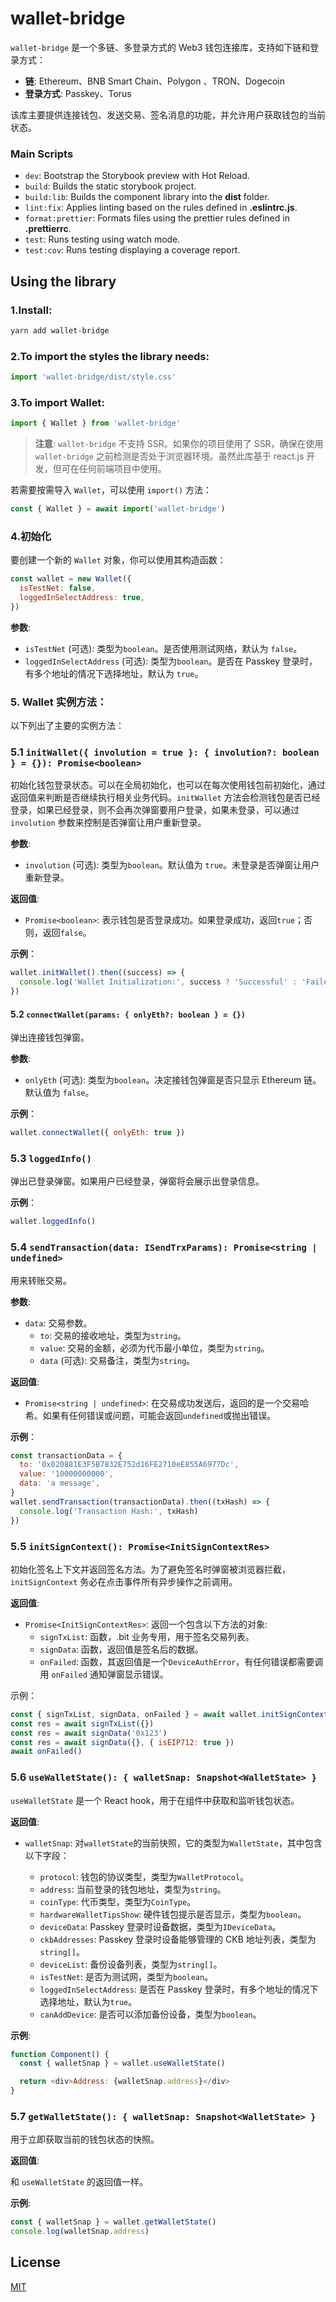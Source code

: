 # wallet-bridge

`wallet-bridge` 是一个多链、多登录方式的 Web3 钱包连接库，支持如下链和登录方式：

- **链**: Ethereum、BNB Smart Chain、Polygon 、TRON、Dogecoin
- **登录方式**: Passkey、Torus

该库主要提供连接钱包、发送交易、签名消息的功能，并允许用户获取钱包的当前状态。

### Main Scripts

- `dev`: Bootstrap the Storybook preview with Hot Reload.
- `build`: Builds the static storybook project.
- `build:lib`: Builds the component library into the **dist** folder.
- `lint:fix`: Applies linting based on the rules defined in **.eslintrc.js**.
- `format:prettier`: Formats files using the prettier rules defined in **.prettierrc**.
- `test`: Runs testing using watch mode.
- `test:cov`: Runs testing displaying a coverage report.

## Using the library

### 1.Install:

```bash
yarn add wallet-bridge
```

### 2.To import the styles the library needs:

```js
import 'wallet-bridge/dist/style.css'
```

### 3.To import Wallet:

```js
import { Wallet } from 'wallet-bridge'
```

> **注意**: `wallet-bridge` 不支持 SSR。如果你的项目使用了 SSR，确保在使用 `wallet-bridge` 之前检测是否处于浏览器环境。虽然此库基于 react.js 开发，但可在任何前端项目中使用。

若需要按需导入 `Wallet`，可以使用 `import()` 方法：

```js
const { Wallet } = await import('wallet-bridge')
```

### 4.初始化

要创建一个新的 `Wallet` 对象，你可以使用其构造函数：

```js
const wallet = new Wallet({
  isTestNet: false,
  loggedInSelectAddress: true,
})
```

**参数**:

- `isTestNet` (可选): 类型为`boolean`。是否使用测试网络，默认为 `false`。
- `loggedInSelectAddress` (可选): 类型为`boolean`。是否在 Passkey 登录时，有多个地址的情况下选择地址，默认为 `true`。

### 5. Wallet 实例方法：

以下列出了主要的实例方法：

### 5.1 `initWallet({ involution = true }: { involution?: boolean } = {}): Promise<boolean>`

初始化钱包登录状态。可以在全局初始化，也可以在每次使用钱包前初始化，通过返回值来判断是否继续执行相关业务代码。`initWallet` 方法会检测钱包是否已经登录，如果已经登录，则不会再次弹窗要用户登录，如果未登录，可以通过 `involution` 参数来控制是否弹窗让用户重新登录。

**参数**:

- `involution` (可选): 类型为`boolean`。默认值为 `true`。未登录是否弹窗让用户重新登录。

**返回值**:

- `Promise<boolean>`: 表示钱包是否登录成功。如果登录成功，返回`true`；否则，返回`false`。

**示例**：

```js
wallet.initWallet().then((success) => {
  console.log('Wallet Initialization:', success ? 'Successful' : 'Failed')
})
```

#### 5.2 `connectWallet(params: { onlyEth?: boolean } = {})`

弹出连接钱包弹窗。

**参数**:

- `onlyEth` (可选): 类型为`boolean`。决定接钱包弹窗是否只显示 Ethereum 链。默认值为 `false`。

**示例**：

```js
wallet.connectWallet({ onlyEth: true })
```

### 5.3 `loggedInfo()`

弹出已登录弹窗。如果用户已经登录，弹窗将会展示出登录信息。

**示例**：

```js
wallet.loggedInfo()
```

### 5.4 `sendTransaction(data: ISendTrxParams): Promise<string | undefined>`

用来转账交易。

**参数**:

- `data`: 交易参数。
  - `to`: 交易的接收地址，类型为`string`。
  - `value`: 交易的金额，必须为代币最小单位，类型为`string`。
  - `data` (可选): 交易备注，类型为`string`。

**返回值**:

- `Promise<string | undefined>`: 在交易成功发送后，返回的是一个交易哈希。如果有任何错误或问题，可能会返回`undefined`或抛出错误。

**示例**：

```js
const transactionData = {
  to: '0x020881E3F5B7832E752d16FE2710eE855A6977Dc',
  value: '10000000000',
  data: 'a message',
}
wallet.sendTransaction(transactionData).then((txHash) => {
  console.log('Transaction Hash:', txHash)
})
```

### 5.5 `initSignContext(): Promise<InitSignContextRes>`

初始化签名上下文并返回签名方法。为了避免签名时弹窗被浏览器拦截，`initSignContext` 务必在点击事件所有异步操作之前调用。

**返回值**:

- `Promise<InitSignContextRes>`: 返回一个包含以下方法的对象:
  - `signTxList`: 函数，.bit 业务专用，用于签名交易列表。
  - `signData`: 函数，返回值是签名后的数据。
  - `onFailed`: 函数，其返回值是一个`DeviceAuthError`，有任何错误都需要调用 `onFailed` 通知弹窗显示错误。

示例：

```js
const { signTxList, signData, onFailed } = await wallet.initSignContext()
const res = await signTxList({})
const res = await signData('0x123')
const res = await signData({}, { isEIP712: true })
await onFailed()
```

### 5.6 `useWalletState(): { walletSnap: Snapshot<WalletState> }`

`useWalletState` 是一个 React hook，用于在组件中获取和监听钱包状态。

**返回值**:

- `walletSnap`: 对`walletState`的当前快照，它的类型为`WalletState`，其中包含以下字段：

  - `protocol`: 钱包的协议类型，类型为`WalletProtocol`。
  - `address`: 当前登录的钱包地址，类型为`string`。
  - `coinType`: 代币类型，类型为`CoinType`。
  - `hardwareWalletTipsShow`: 硬件钱包提示是否显示，类型为`boolean`。
  - `deviceData`: Passkey 登录时设备数据，类型为`IDeviceData`。
  - `ckbAddresses`: Passkey 登录时设备能够管理的 CKB 地址列表，类型为`string[]`。
  - `deviceList`: 备份设备列表，类型为`string[]`。
  - `isTestNet`: 是否为测试网，类型为`boolean`。
  - `loggedInSelectAddress`: 是否在 Passkey 登录时，有多个地址的情况下选择地址，默认为`true`。
  - `canAddDevice`: 是否可以添加备份设备，类型为`boolean`。

**示例**:

```js
function Component() {
  const { walletSnap } = wallet.useWalletState()

  return <div>Address: {walletSnap.address}</div>
}
```

### 5.7 `getWalletState(): { walletSnap: Snapshot<WalletState> }`

用于立即获取当前的钱包状态的快照。

**返回值**:

和 `useWalletState` 的返回值一样。

**示例**:

```js
const { walletSnap } = wallet.getWalletState()
console.log(walletSnap.address)
```

## License

[MIT](LICENSE)

